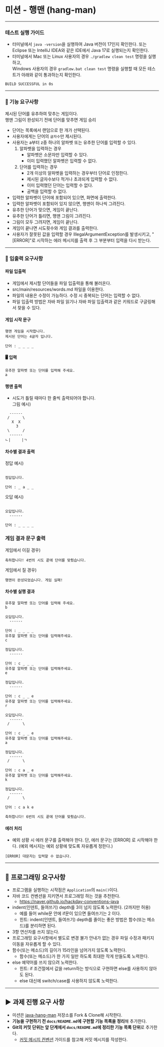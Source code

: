 # 미션 - 행맨 (hang-man)

---

### 테스트 실행 가이드

- 터미널에서 `java -version`을 실행하여 Java 버전이 17인지 확인한다. 또는 Eclipse 또는 IntelliJ IDEA와 같은 IDE에서 Java 17로
  실행되는지 확인한다.
- 터미널에서 Mac 또는 Linux 사용자의 경우 `./gradlew clean test` 명령을 실행하고,   
  Windows 사용자의 경우  `gradlew.bat clean test` 명령을 실행할 때 모든 테스트가 아래와 같이 통과하는지 확인한다.

```
BUILD SUCCESSFUL in 0s
```

---

### 🌈 기능 요구사항

제시된 단어를 유추하여 맞추는 게임이다.  
행맨 그림이 완성되기 전에 단어를 맞추면 게임 승리

- 단어는 목록에서 랜덤으로 한 개가 선택된다.
- 사용자에게는 단어의 `글자수`만 제시된다.
- 사용자는 a부터 z중 하나의 알파벳 또는 유추한 단어를 입력할 수 있다.
  1. 알파벳을 입력하는 경우
     - 알파벳은 소문자만 입력할 수 있다.
     - 이미 입력했던 알파벳은 입력할 수 없다.
  2. 단어를 입력하는 경우
     - 2개 이상의 알파벳을 입력하는 경우부터 단어로 인정한다.
     - 제시된 글자수보다 적거나 초과되게 입력할 수 없다.
     - 이미 입력했던 단어는 입력할 수 없다.
     - 공백을 입력할 수 없다.
- 입력한 알파벳이 단어에 포함되어 있으면, 화면에 출력한다.
- 입력한 알파벳이 포함되어 있지 않으면, 행맨이 하나씩 그려진다.
- 유추한 단어가 맞으면, 게임이 끝난다. 
- 유추한 단어가 틀리면, 행맨 그림이 그려진다.
- 그림이 모두 그려지면, 게임이 끝난다.
- 게임이 끝나면 시도횟수와 게임 결과를 출력한다.
- 사용자가 잘못된 값을 입력할 경우 IllegalArgumentException를 발생시키고, "[ERROR]"로 시작하는 에러 메시지를 출력 후 그 부분부터 입력을 다시 받는다.

---

### 📂 입출력 요구사항

#### 파일 입출력
- 게임에서 제시할 단어들을 파일 입출력을 통해 불러온다.
- src/main/resources/words.md 파일을 이용한다.
- 파일의 내용은 수정이 가능하다. 수정 시 중복되는 단어는 입력할 수 없다.
- 파일 입출력 방법은 자바 파일 읽기나 자바 파일 입출력과 같은 키워드로 구글링해서 찾을 수 있다.

#### 게임 시작 문구
```
행맨 게임을 시작합니다.
제시된 단어는 4글자 입니다.

단어 : _ _ _ _
```

#### 🖥 입력
```
유추한 알파벳 또는 단어를 입력해 주세요.
a
```

#### 행맨 출력
 - 시도가 틀릴 때마다 한 줄씩 출력되어야 합니다.  
그림 예시)
```
  ------ 
 /      \
   X  X
     3
 \      /
  ------
ㄴ|     |ㄱ
```

#### 차수별 결과 출력
정답 예시)
```

정답입니다. 

단어 : _ a _ _
```

오답 예시)
```

오답입니다.
  ------ 
  
단어 : _ _ _ _
```

### 게임 결과 문구 출력
게임에서 이길 경우)
```
축하합니다! 4번의 시도 끝에 단어를 맞췄습니다.
```


게임에서 질 경우)
```
행맨이 완성되었습니다. 게임 실패!
```

#### 차수별 실행 결과
```
유추할 알파벳 또는 단어를 입력해 주세요.
b

오답입니다.
  ------ 

단어 : _ _ _ _
유추할 알파벳 또는 단어를 입력해주세요.
c

정답입니다.
  ------ 

단어 : c _ _ _
유추할 알파벳 또는 단어를 입력해주세요.
e

정답입니다.
  ------ 

단어 : c _ _ e
유추할 알파벳 또는 단어를 입력해주세요.
r

오답입니다.
  ------ 
 /      \

단어 : c _ _ e
유추할 알파벳 또는 단어를 입력해주세요.
a

정답입니다.
  ------ 
 /      \
 
단어 : c a _ e
유추할 알파벳 또는 단어를 입력해주세요.
k

정답입니다.
  ------ 
 /      \
 
단어 : c a k e

축하합니다! 6번의 시도 끝에 단어를 맞췄습니다.
```

#### 에러 처리

- 예외 상황 시 에러 문구를 출력해야 한다. 단, 에러 문구는 [ERROR] 로 시작해야 한다. (예외 메시지는 예외 상황에 맞도록 자유롭게 정한다.)
```
[ERROR] 대문자는 입력할 수 없습니다.
```

---

## 🎱 프로그래밍 요구사항

- 프로그램을 실행하는 시작점은 `Application`의 `main()`이다.
- 자바 코드 컨벤션을 지키면서 프로그래밍 하는 것을 추천한다.
    - https://naver.github.io/hackday-conventions-java
- indent(인덴트, 들여쓰기) depth를 3이 넘지 않도록 노력한다. (2까지만 허용)
    - 예를 들어 while문 안에 if문이 있으면 들여쓰기는 2 이다.
    - 힌트: indent(인덴트, 들여쓰기) depth를 줄이는 좋은 방법은 함수(또는 메소드)를 분리하면 된다.
- 3항 연산자를 쓰지 않는다.
- 프로그래밍 요구사항에서 별도로 변경 불가 안내가 없는 경우 파일 수정과 패키지 이동을 자유롭게 할 수 있다.
- 함수(또는 메소드)의 길이가 15라인을 넘어가지 않도록 노력한다.
    - 함수(또는 메소드)가 한 가지 일만 하도록 최대한 작게 만들도록 노력한다.
- else 예약어를 쓰지 않으려 노력한다.
    - 힌트: if 조건절에서 값을 return하는 방식으로 구현하면 else를 사용하지 않아도 된다.
    - else 대신에 switch/case를 사용하지 않도록 노력한다.
  
---

## ▶ 과제 진행 요구 사항

- 미션은 [java-hang-man](https://github.com/kkonii/java-hang-man) 저장소를 Fork & Clone해 시작한다.
- **기능을 구현하기 전 `docs/README.md`에 구현할 기능 목록을 정리**해 추가한다.
- **Git의 커밋 단위는 앞 단계에서 `docs/README.md`에 정리한 기능 목록 단위**로 추가한다.
    - [커밋 메시지 컨벤션](https://gist.github.com/stephenparish/9941e89d80e2bc58a153) 가이드를 참고해 커밋 메시지를 작성한다.